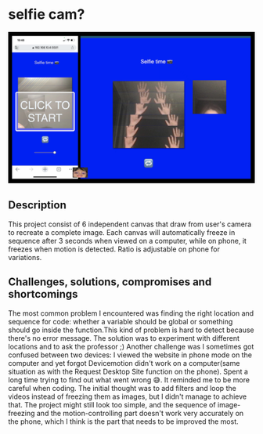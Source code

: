 # selfie cam?
![screenshot](img.jpg)
## Description
This project consist of 6 independent canvas that draw from user's camera to recreate a complete image. Each canvas will automatically freeze in sequence after 3 seconds when viewed on a computer, while on phone, it freezes when motion is detected. Ratio is adjustable on phone for variations.
## Challenges, solutions, compromises and shortcomings
The most common problem I encountered was finding the right location and sequence for code: whether a variable should be global or something should go inside the function.This kind of problem is hard to detect because there's no error message. The solution was to experiment with different locations and to ask the professor ;) 
Another challenge was I sometimes got confused between two devices: I viewed the website in phone mode on the computer and yet forgot Devicemotion didn't work on a computer(same situation as with the Request Desktop Site function on the phone). Spent a long time trying to find out what went wrong 😅. It reminded me to be more careful when coding. 
The initial thought was to add filters and loop the videos instead of freezing them as images, but I didn't manage to achieve that. The project might still look too simple, and the sequence of image-freezing and the motion-controlling part doesn't work very accurately on the phone, which I think is the part that needs to be improved the most.

